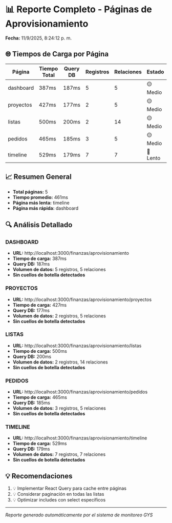 # 📊 Reporte Completo - Páginas de Aprovisionamiento

**Fecha:** 11/9/2025, 8:24:12 p. m.

## 🌐 Tiempos de Carga por Página

| Página | Tiempo Total | Query DB | Registros | Relaciones | Estado |
|--------|-------------|----------|-----------|------------|--------|
| dashboard | 387ms | 187ms | 5 | 5 | 🟡 Medio |
| proyectos | 427ms | 177ms | 2 | 5 | 🟡 Medio |
| listas | 500ms | 200ms | 2 | 14 | 🟡 Medio |
| pedidos | 465ms | 185ms | 3 | 5 | 🟡 Medio |
| timeline | 529ms | 179ms | 7 | 7 | 🔴 Lento |

## 📈 Resumen General

- **Total páginas:** 5
- **Tiempo promedio:** 461ms
- **Página más lenta:** timeline
- **Página más rápida:** dashboard

## 🔍 Análisis Detallado

### DASHBOARD

- **URL:** http://localhost:3000/finanzas/aprovisionamiento
- **Tiempo de carga:** 387ms
- **Query DB:** 187ms
- **Volumen de datos:** 5 registros, 5 relaciones
- **Sin cuellos de botella detectados**

### PROYECTOS

- **URL:** http://localhost:3000/finanzas/aprovisionamiento/proyectos
- **Tiempo de carga:** 427ms
- **Query DB:** 177ms
- **Volumen de datos:** 2 registros, 5 relaciones
- **Sin cuellos de botella detectados**

### LISTAS

- **URL:** http://localhost:3000/finanzas/aprovisionamiento/listas
- **Tiempo de carga:** 500ms
- **Query DB:** 200ms
- **Volumen de datos:** 2 registros, 14 relaciones
- **Sin cuellos de botella detectados**

### PEDIDOS

- **URL:** http://localhost:3000/finanzas/aprovisionamiento/pedidos
- **Tiempo de carga:** 465ms
- **Query DB:** 185ms
- **Volumen de datos:** 3 registros, 5 relaciones
- **Sin cuellos de botella detectados**

### TIMELINE

- **URL:** http://localhost:3000/finanzas/aprovisionamiento/timeline
- **Tiempo de carga:** 529ms
- **Query DB:** 179ms
- **Volumen de datos:** 7 registros, 7 relaciones
- **Sin cuellos de botella detectados**


## 💡 Recomendaciones

1. 💡 Implementar React Query para cache entre páginas
2. 💡 Considerar paginación en todas las listas
3. 💡 Optimizar includes con select específicos

---

*Reporte generado automáticamente por el sistema de monitoreo GYS*
